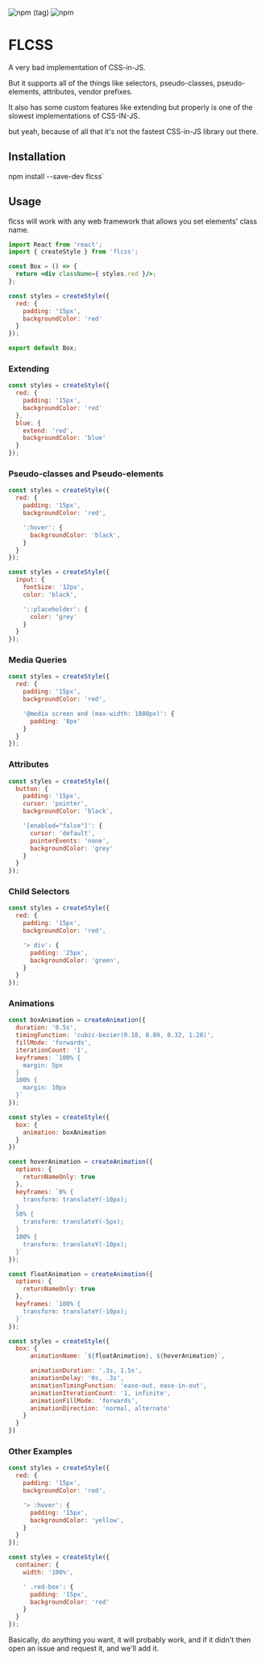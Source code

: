 ![npm (tag)](https://img.shields.io/npm/v/flcss/latest)
![npm](https://img.shields.io/npm/dm/flcss)

# FLCSS

A very bad implementation of CSS-in-JS.

But it supports all of the things like selectors, pseudo-classes, pseudo-elements, attributes, vendor prefixes.

It also has some custom features like extending but properly is one of the slowest implementations of CSS-IN-JS.

but yeah, because of all that it's not the fastest CSS-in-JS library out there.

## Installation

npm install --save-dev flcss`

## Usage

flcss will work with any web framework that allows you set elements' class name.

```jsx
import React from 'react';
import { createStyle } from 'flcss';

const Box = () => {
  return <div className={ styles.red }/>;
};

const styles = createStyle({
  red: {
    padding: '15px',
    backgroundColor: 'red'
  }
});

export default Box;
```

### Extending

```js
const styles = createStyle({
  red: {
    padding: '15px',
    backgroundColor: 'red'
  },
  blue: {
    extend: 'red',
    backgroundColor: 'blue'
  }
});
```

### Pseudo-classes and Pseudo-elements

```js
const styles = createStyle({
  red: {
    padding: '15px',
    backgroundColor: 'red',

    ':hover': {
      backgroundColor: 'black',
    }
  }
});
```

```js
const styles = createStyle({
  input: {
    fontSize: '12px',
    color: 'black',

    '::placeholder': {
      color: 'grey'
    }
  }
});
```

### Media Queries

```js
const styles = createStyle({
  red: {
    padding: '15px',
    backgroundColor: 'red',

    '@media screen and (max-width: 1080px)': {
      padding: '8px'
    }
  }
});
```

### Attributes

```js
const styles = createStyle({
  button: {
    padding: '15px',
    cursor: 'pointer',
    backgroundColor: 'black',

    '[enabled="false"]': {
      cursor: 'default',
      pointerEvents: 'none',
      backgroundColor: 'grey'
    }
  }
});
```

### Child Selectors

```js
const styles = createStyle({
  red: {
    padding: '15px',
    backgroundColor: 'red',

    '> div': {
      padding: '25px',
      backgroundColor: 'green',
    }
  }
});
```


### Animations

```js
const boxAnimation = createAnimation({
  duration: '0.5s',
  timingFunction: 'cubic-bezier(0.18, 0.89, 0.32, 1.28)',
  fillMode: 'forwards',
  iterationCount: '1',
  keyframes: `100% {
    margin: 5px
  }
  100% {
    margin: 10px
  }`
});

const styles = createStyle({
  box: {
    animation: boxAnimation
  }
})
```

```js
const hoverAnimation = createAnimation({
  options: {
    returnNameOnly: true
  },
  keyframes: `0% {
    transform: translateY(-10px);
  }
  50% {
    transform: translateY(-5px);
  }
  100% {
    transform: translateY(-10px);
  }`
});

const floatAnimation = createAnimation({
  options: {
    returnNameOnly: true
  },
  keyframes: `100% {
    transform: translateY(-10px);
  }`
});

const styles = createStyle({
  box: {
      animationName: `${floatAnimation}, ${hoverAnimation}`,

      animationDuration: '.3s, 1.5s',
      animationDelay: '0s, .3s',
      animationTimingFunction: 'ease-out, ease-in-out',
      animationIterationCount: '1, infinite',
      animationFillMode: 'forwards',
      animationDirection: 'normal, alternate'
    }
  }
})
```

###  Other Examples

```js
const styles = createStyle({
  red: {
    padding: '15px',
    backgroundColor: 'red',

    '> :hover': {
      padding: '15px',
      backgroundColor: 'yellow',
    }
  }
});
```

```js
const styles = createStyle({
  container: {
    width: '100%',

    ' .red-box': {
      padding: '15px',
      backgroundColor: 'red'
    }
  }
});
```

Basically, do anything you want, it will probably work, and if it didn't then open an issue and request it, and we'll add it.